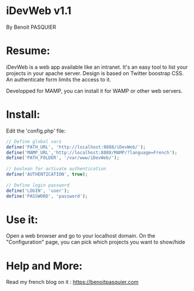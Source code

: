 iDevWeb v1.1
=======

By Benoit PASQUIER

Resume:
=======

iDevWeb is a web app available like an intranet.
It's an easy tool to list your projects in your apache server.
Design is based on Twitter boostrap CSS.
An authenticate form limits the access to it.

Developped for MAMP, you can install it for WAMP or other web servers.

Install:
=======

Edit the 'config.php' file:

```php
// Define global vars
define('PATH_URL', 'http://localhost:8888/iDevWeb/');
define('MAMP_URL','http://localhost:8888/MAMP/?language=French');
define('PATH_FOLDER', '/var/www/iDevWeb/');
 
// boolean for activate authentication
define('AUTHENTICATION', true);
 
// Define login password
define('LOGIN', 'user');
define('PASSWORD', 'password');
```


Use it:
=======

Open a web browser and go to your localhost domain.
On the "Configuration" page, you can pick which projects you want to show/hide

Help and More:
=======

Read my french blog on it : https://benoitpasquier.com
